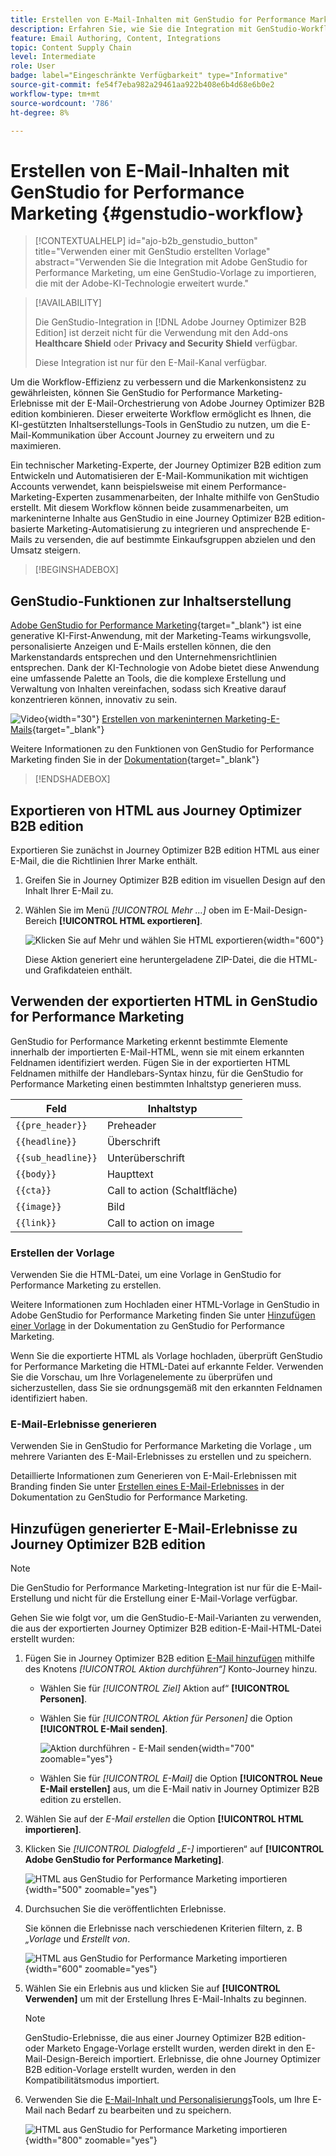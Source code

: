 ```yaml
---
title: Erstellen von E-Mail-Inhalten mit GenStudio for Performance Marketing
description: Erfahren Sie, wie Sie die Integration mit GenStudio-Workflows durchführen können, um das Design von E-Mail-Erlebnissen zu optimieren.
feature: Email Authoring, Content, Integrations
topic: Content Supply Chain
level: Intermediate
role: User
badge: label="Eingeschränkte Verfügbarkeit" type="Informative"
source-git-commit: fe54f7eba982a29461aa922b408e6b4d68e6b0e2
workflow-type: tm+mt
source-wordcount: '786'
ht-degree: 8%

---
```


# Erstellen von E-Mail-Inhalten mit GenStudio for Performance Marketing {#genstudio-workflow}

>[!CONTEXTUALHELP]
>id="ajo-b2b_genstudio_button"
>title="Verwenden einer mit GenStudio erstellten Vorlage"
>abstract="Verwenden Sie die Integration mit Adobe GenStudio for Performance Marketing, um eine GenStudio-Vorlage zu importieren, die mit der Adobe-KI-Technologie erweitert wurde."

>[!AVAILABILITY]
>
>Die GenStudio-Integration in [!DNL Adobe Journey Optimizer B2B Edition] ist derzeit nicht für die Verwendung mit den Add-ons **Healthcare Shield** oder **Privacy and Security Shield** verfügbar.
>
>Diese Integration ist nur für den E-Mail-Kanal verfügbar.

Um die Workflow-Effizienz zu verbessern und die Markenkonsistenz zu gewährleisten, können Sie GenStudio for Performance Marketing-Erlebnisse mit der E-Mail-Orchestrierung von Adobe Journey Optimizer B2B edition kombinieren. Dieser erweiterte Workflow ermöglicht es Ihnen, die KI-gestützten Inhaltserstellungs-Tools in GenStudio zu nutzen, um die E-Mail-Kommunikation über Account Journey zu erweitern und zu maximieren.

Ein technischer Marketing-Experte, der Journey Optimizer B2B edition zum Entwickeln und Automatisieren der E-Mail-Kommunikation mit wichtigen Accounts verwendet, kann beispielsweise mit einem Performance-Marketing-Experten zusammenarbeiten, der Inhalte mithilfe von GenStudio erstellt. Mit diesem Workflow können beide zusammenarbeiten, um markeninterne Inhalte aus GenStudio in eine Journey Optimizer B2B edition-basierte Marketing-Automatisierung zu integrieren und ansprechende E-Mails zu versenden, die auf bestimmte Einkaufsgruppen abzielen und den Umsatz steigern.

>[!BEGINSHADEBOX]

## GenStudio-Funktionen zur Inhaltserstellung

[Adobe GenStudio for Performance Marketing](https://business.adobe.com/de/products/genstudio-for-performance-marketing.html){target="_blank"} ist eine generative KI-First-Anwendung, mit der Marketing-Teams wirkungsvolle, personalisierte Anzeigen und E-Mails erstellen können, die den Markenstandards entsprechen und den Unternehmensrichtlinien entsprechen. Dank der KI-Technologie von Adobe bietet diese Anwendung eine umfassende Palette an Tools, die die komplexe Erstellung und Verwaltung von Inhalten vereinfachen, sodass sich Kreative darauf konzentrieren können, innovativ zu sein.

![Video](../../assets/do-not-localize/icon-video.svg){width="30"} [Erstellen von markeninternen Marketing-E-Mails](https://experienceleague.adobe.com/de/docs/genstudio-for-performance-marketing-learn/tutorials/creating-experiences/creating-on-brand-emails){target="_blank"}

Weitere Informationen zu den Funktionen von GenStudio for Performance Marketing finden Sie in der [Dokumentation](https://experienceleague.adobe.com/de/docs/genstudio-for-performance-marketing/user-guide/home){target="_blank"}

>[!ENDSHADEBOX]

## Exportieren von HTML aus Journey Optimizer B2B edition

Exportieren Sie zunächst in Journey Optimizer B2B edition HTML aus einer E-Mail, die die Richtlinien Ihrer Marke enthält.

1. Greifen Sie in Journey Optimizer B2B edition im visuellen Design auf den Inhalt Ihrer E-Mail zu.

1. Wählen Sie im Menü _[!UICONTROL Mehr …]_ oben im E-Mail-Design-Bereich **[!UICONTROL HTML exportieren]**.

   ![Klicken Sie auf Mehr und wählen Sie HTML exportieren](./assets/email-export-html.png){width="600"}

   Diese Aktion generiert eine heruntergeladene ZIP-Datei, die die HTML- und Grafikdateien enthält.

## Verwenden der exportierten HTML in GenStudio for Performance Marketing

GenStudio for Performance Marketing erkennt bestimmte Elemente innerhalb der importierten E-Mail-HTML, wenn sie mit einem erkannten Feldnamen identifiziert werden. Fügen Sie in der exportierten HTML Feldnamen mithilfe der Handlebars-Syntax hinzu, für die GenStudio for Performance Marketing einen bestimmten Inhaltstyp generieren muss.

| Feld | Inhaltstyp |
| ----------------- | ------------------------- |
| `{{pre_header}}` | Preheader |
| `{{headline}}` | Überschrift |
| `{{sub_headline}}` | Unterüberschrift |
| `{{body}}` | Haupttext |
| `{{cta}}` | Call to action (Schaltfläche) |
| `{{image}}` | Bild |
| `{{link}}` | Call to action on image |

### Erstellen der Vorlage

Verwenden Sie die HTML-Datei, um eine Vorlage in GenStudio for Performance Marketing zu erstellen.

Weitere Informationen zum Hochladen einer HTML-Vorlage in GenStudio in Adobe GenStudio for Performance Marketing finden Sie unter [Hinzufügen einer Vorlage](https://experienceleague.adobe.com/de/docs/genstudio-for-performance-marketing/user-guide/content/templates/use-templates#add-a-template) in der Dokumentation zu GenStudio for Performance Marketing.

Wenn Sie die exportierte HTML als Vorlage hochladen, überprüft GenStudio for Performance Marketing die HTML-Datei auf erkannte Felder. Verwenden Sie die Vorschau, um Ihre Vorlagenelemente zu überprüfen und sicherzustellen, dass Sie sie ordnungsgemäß mit den erkannten Feldnamen identifiziert haben.

### E-Mail-Erlebnisse generieren

Verwenden Sie in GenStudio for Performance Marketing die Vorlage , um mehrere Varianten des E-Mail-Erlebnisses zu erstellen und zu speichern.

Detaillierte Informationen zum Generieren von E-Mail-Erlebnissen mit Branding finden Sie unter [Erstellen eines E-Mail-Erlebnisses](https://experienceleague.adobe.com/de/docs/genstudio-for-performance-marketing/user-guide/create/create-email-experience) in der Dokumentation zu GenStudio for Performance Marketing.

## Hinzufügen generierter E-Mail-Erlebnisse zu Journey Optimizer B2B edition

>[!NOTE]
>
>Die GenStudio for Performance Marketing-Integration ist nur für die E-Mail-Erstellung und nicht für die Erstellung einer E-Mail-Vorlage verfügbar.

Gehen Sie wie folgt vor, um die GenStudio-E-Mail-Varianten zu verwenden, die aus der exportierten Journey Optimizer B2B edition-E-Mail-HTML-Datei erstellt wurden:

1. Fügen Sie in Journey Optimizer B2B edition [E-Mail hinzufügen](./add-email.md) mithilfe des Knotens _[!UICONTROL Aktion durchführen“]_ Konto-Journey hinzu.

   * Wählen Sie für _[!UICONTROL Ziel]_ Aktion auf“ **[!UICONTROL Personen]**.

   * Wählen Sie für _[!UICONTROL Aktion für Personen]_ die Option **[!UICONTROL E-Mail senden]**.

     ![Aktion durchführen - E-Mail senden](./assets/journey-node-send-email.png){width="700" zoomable="yes"}

   * Wählen Sie für _[!UICONTROL E-Mail]_ die Option **[!UICONTROL Neue E-Mail erstellen]** aus, um die E-Mail nativ in Journey Optimizer B2B edition zu erstellen.

1. Wählen Sie auf der _E-Mail erstellen_ die Option **[!UICONTROL HTML importieren]**.

1. Klicken Sie _[!UICONTROL Dialogfeld „E-]_ importieren“ auf **[!UICONTROL Adobe GenStudio for Performance Marketing]**.

   ![HTML aus GenStudio for Performance Marketing importieren](./assets/email-import-html-genstudio.png){width="500" zoomable="yes"}

1. Durchsuchen Sie die veröffentlichten Erlebnisse.

   Sie können die Erlebnisse nach verschiedenen Kriterien filtern, z. B _„Vorlage_ und _Erstellt von_.

   ![HTML aus GenStudio for Performance Marketing importieren](./assets/email-import-select-gen-studio-experience.png){width="600" zoomable="yes"}

1. Wählen Sie ein Erlebnis aus und klicken Sie auf **[!UICONTROL Verwenden]** um mit der Erstellung Ihres E-Mail-Inhalts zu beginnen.

   >[!NOTE]
   >
   >GenStudio-Erlebnisse, die aus einer Journey Optimizer B2B edition- oder Marketo Engage-Vorlage erstellt wurden, werden direkt in den E-Mail-Design-Bereich importiert. Erlebnisse, die ohne Journey Optimizer B2B edition-Vorlage erstellt wurden, werden in den Kompatibilitätsmodus importiert.

1. Verwenden Sie die [E-Mail-Inhalt und Personalisierungs](./email-authoring.md)Tools, um Ihre E-Mail nach Bedarf zu bearbeiten und zu speichern.

   ![HTML aus GenStudio for Performance Marketing importieren](./assets/email-imported-experience.png){width="800" zoomable="yes"}
